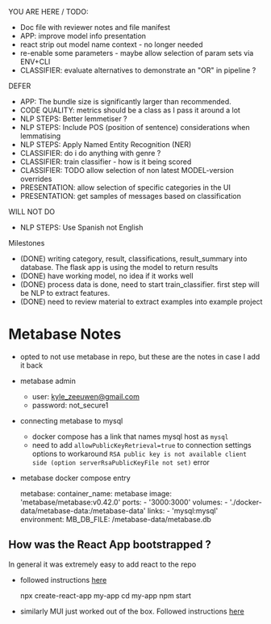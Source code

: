 YOU ARE HERE / TODO:
  * Doc file with reviewer notes and file manifest
  * APP: improve model info presentation
  * react strip out model name context - no longer needed
  * re-enable some parameters - maybe allow selection of param sets via ENV+CLI
  * CLASSIFIER: evaluate alternatives to demonstrate an "OR" in pipeline ?

DEFER
  * APP: The bundle size is significantly larger than recommended.
  * CODE QUALITY: metrics should be a class as I pass it around a lot
  * NLP STEPS: Better lemmetiser ?
  * NLP STEPS: Include POS (position of sentence) considerations when lemmatising
  * NLP STEPS: Apply Named Entity Recognition (NER)
  * CLASSIFIER: do i do anything with genre ?
  * CLASSIFIER: train classifier - how is it being scored
  * CLASSIFIER: TODO allow selection of non latest MODEL-version overrides
  * PRESENTATION: allow selection of specific categories in the UI
  * PRESENTATION: get samples of messages based on classification

WILL NOT DO
  * NLP STEPS: Use Spanish not English

Milestones
  * (DONE) writing category, result, classifications, result_summary into database. The flask app is using the model to return results
  * (DONE) have working model, no idea if it works well 
  * (DONE) process data is done, need to start train_classifier. first step will be NLP to extract features.
  * (DONE) need to review material to extract examples into example project

# Metabase Notes 

  * opted to not use metabase in repo, but these are the notes in case I add it back

  * metabase admin
    * user: kyle_zeeuwen@gmail.com
    * password: not_secure1
  
  * connecting metabase to mysql
    * docker compose has a link that names mysql host as `mysql`
    * need to add `allowPublicKeyRetrieval=true` to connection settings options to workaround `RSA public key is not available client side (option serverRsaPublicKeyFile not set)` error  

  * metabase docker compose entry


    metabase:
      container_name: metabase
      image: 'metabase/metabase:v0.42.0'
      ports:
        - '3000:3000'
      volumes:
        - './docker-data/metabase-data:/metabase-data'
      links:
        - 'mysql:mysql'
      environment:
        MB_DB_FILE: /metabase-data/metabase.db

How was the React App bootstrapped ?
---

In general it was extremely easy to add react to the repo

- followed instructions [here](https://reactjs.org/docs/create-a-new-react-app.html)


    npx create-react-app my-app
    cd my-app
    npm start 

- similarly MUI just worked out of the box. Followed instructions [here](https://mui.com/material-ui/getting-started/installation/)
